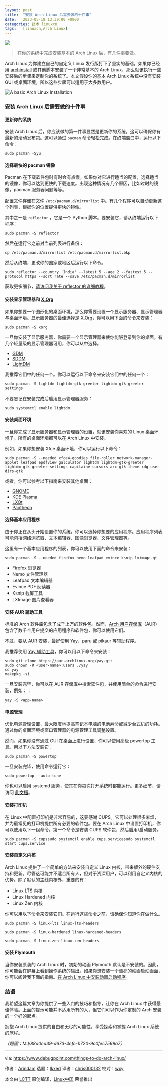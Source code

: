 ```yaml
---
layout: post
title:	"安装 Arch Linux 后需要做的十件事"
date:	2023-05-18 13:39:00 +0800 
categories:	技术 linuxcn 
tags:	[linuxcn,Arch Linux]
---
```



![](/Asserts/Images/album/202305/18/133736s2rq5qb1qihj3kf4.jpg)



> 
> 在你的系统中完成安装基本的 Arch Linux 后，有几件事要做。
> 
> 
> 


Arch Linux 为你建立自己的自定义 Linux 发行版打下了坚实的基础。如果你已经用 [archinstall](https://www.debugpoint.com/archinstall-guide/) 或其他脚本安装了一个非常基本的 Arch Linux，那么就该执行一些安装后的步骤来定制你的系统了。本文假设你的基本 Arch Linux 系统中没有安装 GUI 或桌面环境，所以这些步骤可以适用于大多数用户。


![A basic Arch Linux Installation](/Asserts/Images/album/202305/18/133923gfah2aa11m00e22a.jpg)


### 安装 Arch Linux 后需要做的十件事


#### 更新你的系统


安装 Arch Linux 后，你应该做的第一件事显然是更新你的系统。这可以确保你有最新的滚动发布包。这可以通过 `pacman` 命令轻松完成。在终端窗口中，运行以下命令：



```
sudo pacman -Syu

```

#### 选择最快的 pacman 镜像


Pacman 在下载软件包时有时会有点慢。如果你对它进行适当的配置，选择适当的镜像，你可以达到更快的下载速度。出现这种情况有几个原因，比如过时的镜像，pacman 服务器问题等等。


配置文件存储在文件 `/etc/pacman.d/mirrorlist` 中。有几个程序可以自动更新这个列表，根据你的位置提供更快的镜像。


其中之一是 `reflector` ，它是一个 Python 脚本。要安装它，请从终端运行以下程序：



```
sudo pacman -S reflector

```

然后在运行它之前对当前列表进行备份：



```
cp /etc/pacman.d/mirrorlist /etc/pacman.d/mirrorlist.bkp

```

然后从终端，更改你的国家或地区后运行以下命令。



```
sudo reflector --country 'India' --latest 5 --age 2 --fastest 5 --protocol https --sort rate --save /etc/pacman.d/mirrorlist

```

获取更多细节，[请访问我关于 reflector 的详细教程](https://www.debugpoint.com/slow-download-pacman-arch/)。


#### 安装显示管理器和 [X.Org](http://X.Org)


如果你想要一个图形化的桌面环境，那么你需要设置一个显示服务器、显示管理器与桌面环境。显示服务器的最佳选择是 [X.Org](http://X.Org)，你可以用下面的命令来安装：



```
sudo pacman -S xorg

```

一旦你安装了显示服务器，你需要一个显示管理器来使你能够登录到你的桌面。有几个轻量级的显示管理器可用，你可以从中选择。


* [GDM](https://wiki.archlinux.org/title/GDM)
* [SDDM](https://wiki.archlinux.org/title/SDDM)
* [LightDM](https://wiki.archlinux.org/title/LightDM)


我推荐它们中的任何一个。你可以运行以下命令来安装它们中的任何一个：



```
sudo pacman -S lightdm lightdm-gtk-greeter lightdm-gtk-greeter-settings

```

不要忘记在安装完成后启用显示管理器服务：



```
sudo systemctl enable lightdm

```

#### 安装桌面环境


一旦你完成了显示服务器和显示管理器的设置，就该安装你喜欢的 Linux 桌面环境了。所有的桌面环境都可以在 Arch Linux 中安装。


例如，如果你想安装 Xfce 桌面环境，你可以运行以下命令：



```
sudo pacman -S --needed xfce4-goodies file-roller network-manager-applet leafpad epdfview galculator lightdm lightdm-gtk-greeter lightdm-gtk-greeter-settings capitaine-cursors arc-gtk-theme xdg-user-dirs-gtk

```

或者，你可以参考以下指南来安装其他桌面：


* [GNOME](https://www.debugpoint.com/gnome-arch-linux-install/)
* [KDE Plasma](https://www.debugpoint.com/kde-plasma-arch-linux-install/)
* [LXQt](https://www.debugpoint.com/lxqt-arch-linux-install/)
* [Pantheon](https://www.debugpoint.com/pantheon-arch-linux-install/)


#### 选择基本应用程序


由于你正在从头开始设置你的系统，你可以选择你想要的应用程序。应用程序列表可能包括网络浏览器、文本编辑器、图像浏览器、文件管理器等。


这里有一个基本应用程序的列表，你可以使用下面的命令来安装：



```
sudo pacman -S --needed firefox nemo leafpad evince ksnip lximage-qt

```

* Firefox 浏览器
* Nemo 文件管理器
* Leafpad 文本编辑器
* Evince PDF 阅读器
* Ksnip 截屏工具
* LXImage 图片查看器


#### 安装 AUR 辅助工具


标准的 Arch 软件库包含了成千上万的软件包。然而，[Arch 用户存储库](https://aur.archlinux.org/)（AUR）包含了数千个用户提交的应用程序和软件包，你可以使用它们。


不过，要从 AUR 安装，最好使用 Yay、paru 或 pikaur 等辅助程序。


我推荐使用 [Yay 辅助工具](https://www.debugpoint.com/install-yay-arch/)，你可以用以下命令来安装：



```
sudo git clone https://aur.archlinux.org/yay.git
sudo chown -R <user-name>:users ./yay
cd yay
makepkg -si

```

一旦安装完毕，你可以在 AUR 存储库中搜索软件包，并使用简单的命令进行安装，例如：：



```
yay -S <app-name>

```

#### 电源管理


优化电源管理设置，最大限度地提高笔记本电脑的电池寿命或减少台式机的功耗。通过你的桌面环境或窗口管理器的电源管理工具调整设置。


然而，如果你没有通过 GUI 在桌面上进行设置，你可以使用高级 powertop 工具。用以下方法安装它：



```
sudo pacman -S powertop

```

一旦安装完毕，使用命令运行它：



```
sudo powertop --auto-tune

```

你也可以启用 systemd 服务，使其在你每次打开系统时都能运行。更多细节，请访问 [此文档](https://wiki.archlinux.org/title/Powertop)。


#### 安装打印机


在 Linux 中配置打印机是非常容易的，这要感谢 CUPS。它可以处理很多麻烦，并为最常见的打印机提供所有必要的软件包。要在 Arch Linux 中设置打印机，你可以使用以下一组命令。第一个命令是安装 CUPS 软件包，然后启用/启动服务。



```
sudo pacman -S cupssudo systemctl enable cups.servicesudo systemctl start cups.service

```

#### 安装自定义内核


Arch Linux 提供了一个简单的方法来安装自定义 Linux 内核，带来额外的硬件支持和更新。尽管这可能并不适合所有人，但对于资深用户，可以利用自定义内核的优势。除了默认的主线内核外，重要的有：


* Linux LTS 内核
* Linux Hardened 内核
* Linux Zen 内核


你可以用以下命令来安装它们。在运行这些命令之前，请确保你知道你在做什么。



```
sudo pacman -S linux-lts linux-lts-headers

```


```
sudo pacman -S linux-hardened linux-hardened-headers

```


```
sudo pacman -S linux-zen linux-zen-headers

```

#### 安装 Plymouth


当你安装原装的 Arch Linux 时，初始的动画 Plymouth 默认是不安装的。因此，你可能会在屏幕上看到操作系统的输出。如果你想安装一个漂亮的动画启动画面，你可以阅读我下面的指南。[在 Arch Linux 中安装动画启动程序](https://www.debugpoint.com/install-plymouth-arch-linux/)。


### 结语


我希望这篇文章为你提供了一些入门的技巧和指导，让你在 Arch Linux 中获得最佳体验。上面的提示可能并不适用所有的人，但它们可以作为你定制的 Arch 安装的一个好的起点。


拥抱 Arch Linux 提供的自由和无尽的可能性，享受探索和掌握 Arch Linux 系统的旅程。


*（题图：MJ/88a0ea39-d673-4efc-b720-9c0fec7599a7）*




---


via: <https://www.debugpoint.com/things-to-do-arch-linux/>


作者：[Arindam](https://www.debugpoint.com/author/admin1/) 选题：[lkxed](https://github.com/lkxed/) 译者：[chris000132](https://github.com/chris000132) 校对：[wxy](https://github.com/wxy)


本文由 [LCTT](https://github.com/LCTT/TranslateProject) 原创编译，[Linux中国](https://linux.cn/) 荣誉推出
